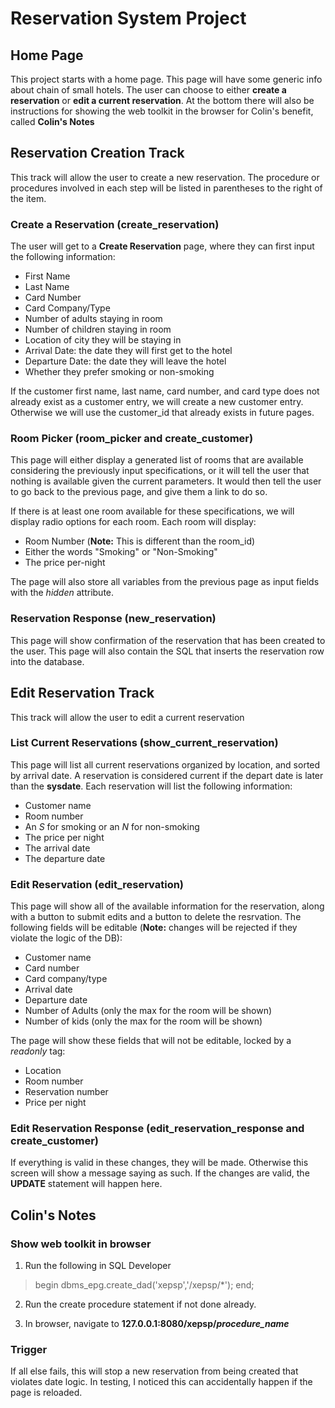 # Reservation System Project

## Home Page

This project starts with a home page. This page will have some generic info about chain of small hotels. The user can choose to either **create a reservation** or **edit a current reservation**. At the bottom there will also be instructions for showing the web toolkit in the browser for Colin's benefit, called **Colin's Notes**

## Reservation Creation Track

This track will allow the user to create a new reservation. The procedure or procedures involved in each step will be listed in parentheses to the right of the item.

### Create a Reservation (create_reservation)

The user will get to a **Create Reservation** page, where they can first input the following information:
* First Name
* Last Name
* Card Number
* Card Company/Type
* Number of adults staying in room
* Number of children staying in room
* Location of city they will be staying in
* Arrival Date: the date they will first get to the hotel
* Departure Date: the date they will leave the hotel
* Whether they prefer smoking or non-smoking

If the customer first name, last name, card number, and card type does not already exist as a customer entry, we will create a new customer entry. Otherwise we will use the customer_id that already exists in future pages.

### Room Picker (room_picker and create_customer)

This page will either display a generated list of rooms that are available considering the previously input specifications, or it will tell the user that nothing is available given the current parameters. It would then tell the user to go back to the previous page, and give them a link to do so.

If there is at least one room available for these specifications, we will display radio options for each room. Each room will display:
* Room Number (**Note:** This is different than the room_id)
* Either the words "Smoking" or "Non-Smoking"
* The price per-night

The page will also store all variables from the previous page as input fields with the *hidden* attribute.

### Reservation Response (new_reservation)

This page will show confirmation of the reservation that has been created to the user. This page will also contain the SQL that inserts the reservation row into the database.

## Edit Reservation Track

This track will allow the user to edit a current reservation

### List Current Reservations (show_current_reservation)

This page will list all current reservations organized by location, and sorted by arrival date. A reservation is considered current if the depart date is later than the **sysdate**. Each reservation will list the following information:
* Customer name
* Room number
* An *S* for smoking or an *N* for non-smoking
* The price per night
* The arrival date
* The departure date

### Edit Reservation (edit_reservation)

This page will show all of the available information for the reservation, along with a button to submit edits and a button to delete the resrvation. The following fields will be editable (**Note:** changes will be rejected if they violate the logic of the DB):
* Customer name
* Card number
* Card company/type
* Arrival date
* Departure date
* Number of Adults (only the max for the room will be shown)
* Number of kids (only the max for the room will be shown)

The page will show these fields that will not be editable, locked by a *readonly* tag:
* Location
* Room number
* Reservation number
* Price per night

### Edit Reservation Response (edit_reservation_response and create_customer)

If everything is valid in these changes, they will be made. Otherwise this screen will show a message saying as such. If the changes are valid, the **UPDATE** statement will happen here.

## Colin's Notes

### Show web toolkit in browser

1. Run the following in SQL Developer

> begin
> dbms_epg.create_dad('xepsp','/xepsp/*');
> end;

2. Run the create procedure statement if not done already.

3. In browser, navigate to **127.0.0.1:8080/xepsp/*procedure_name***

### Trigger

If all else fails, this will stop a new reservation from being created that violates date logic. In testing, I noticed this can accidentally happen if the page is reloaded.